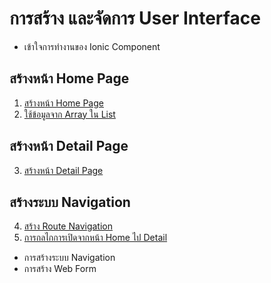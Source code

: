 
# การสร้าง และจัดการ User Interface

- เข้าใจการทำงานของ Ionic Component

## สร้างหน้า Home Page

1. [สร้างหน้า Home Page](1-create-homepage.md)
2. [ใช้ข้อมูลจาก Array ใน List](2-use-array-in-list.md) 

## สร้างหน้า Detail Page

3. [สร้างหน้า Detail Page](3-create-detail-page.md)

## สร้างระบบ Navigation 

4. [สร้าง Route Navigation](4-create-route-navigation.md) 
5. [การกลไกการเปิดจากหน้า Home ไป Detail]()

- การสร้างระบบ Navigation
- การสร้าง Web Form 